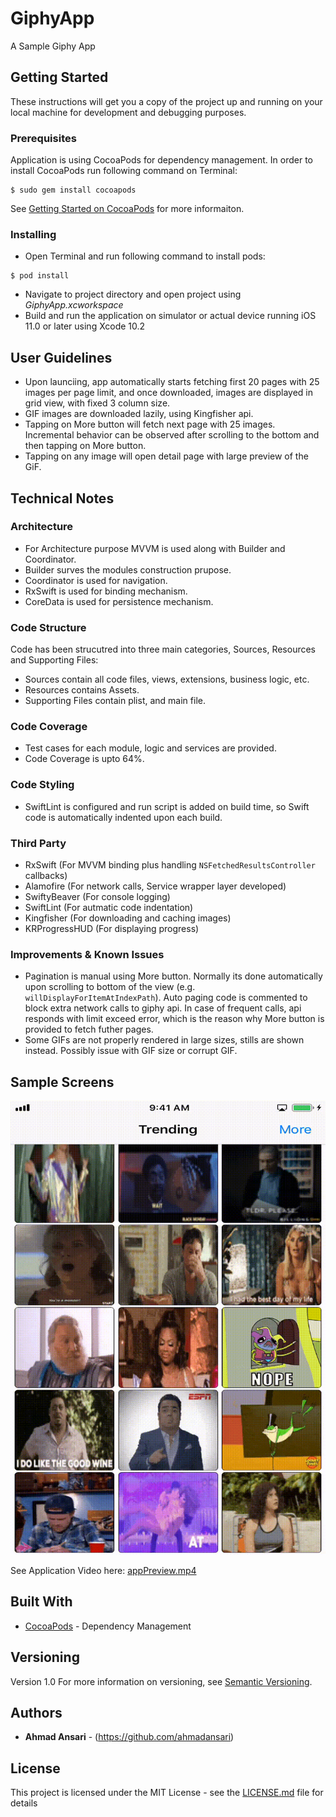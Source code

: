 # GiphyApp
A Sample Giphy App

## Getting Started

These instructions will get you a copy of the project up and running on your local machine for development and debugging purposes.

### Prerequisites

Application is using CocoaPods for dependency management. In order to install CocoaPods run following command on Terminal:

```
$ sudo gem install cocoapods
```
See [Getting Started on CocoaPods](https://guides.cocoapods.org/using/getting-started.html) for more informaiton.


### Installing
- Open Terminal and run following command to install pods:
```
$ pod install
```
- Navigate to project directory and open project using *GiphyApp.xcworkspace*
- Build and run the application on simulator or actual device running iOS 11.0 or later using Xcode 10.2

## User Guidelines
- Upon launciing, app automatically starts fetching first 20 pages with 25 images per page limit, and once downloaded, images are displayed in grid view, with fixed 3 column size. 
- GIF images are downloaded lazily, using Kingfisher api.
- Tapping on More button will fetch next page with 25 images. Incremental behavior can be observed after scrolling to the bottom and then tapping on More button.
- Tapping on any image will open detail page with large preview of the GiF.

## Technical Notes

### Architecture
- For Architecture purpose MVVM is used along with Builder and Coordinator.
- Builder surves the modules construction prupose.
- Coordinator is used for navigation.
- RxSwift is used for binding mechanism. 
- CoreData is used for persistence mechanism.

### Code Structure
Code has been strucutred into three main categories, Sources, Resources and Supporting Files:
- Sources contain all code files, views, extensions, business logic, etc.
- Resources contains Assets.
- Supporting Files contain plist, and main file.

### Code Coverage
- Test cases for each module, logic and services are provided.
- Code Coverage is upto 64%.

### Code Styling
- SwiftLint is configured and run script is added on build time, so Swift code is automatically indented upon each build.

### Third Party
- RxSwift (For MVVM binding plus handling  `NSFetchedResultsController` callbacks)
- Alamofire (For network calls, Service wrapper layer developed) 
- SwiftyBeaver (For console logging)
- SwiftLint (For autmatic code indentation)
- Kingfisher (For downloading and caching images)
- KRProgressHUD (For displaying progress)

### Improvements & Known Issues
- Pagination is manual using More button. Normally its done automatically upon scrolling to bottom of the view (e.g. `willDisplayForItemAtIndexPath`). Auto paging code is commented to block extra network calls to giphy api. In case of frequent calls, api responds with limit exceed error, which is the reason why More button is provided to fetch futher pages.
- Some GIFs are not properly rendered in large sizes, stills are shown instead. Possibly issue with GIF size or corrupt GIF.

## Sample Screens
![Trending](Screenshots/trending.gif)

See Application Video here:  [appPreview.mp4](Screenshots/appPreview.mp4)

## Built With

* [CocoaPods](https://cocoapods.org/) - Dependency Management

## Versioning

Version 1.0
For more information on versioning, see [Semantic Versioning](http://semver.org/).

## Authors

* **Ahmad Ansari** - (https://github.com/ahmadansari)

## License

This project is licensed under the MIT License - see the [LICENSE.md](LICENSE.md) file for details

